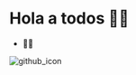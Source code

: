 # Hola a todos 🙋‍♂️

 * 🧑‍💻

![github_icon](https://github.com/user-attachments/assets/fb1ab7ea-1c3b-48a8-b774-91ad45b1ea6e)
